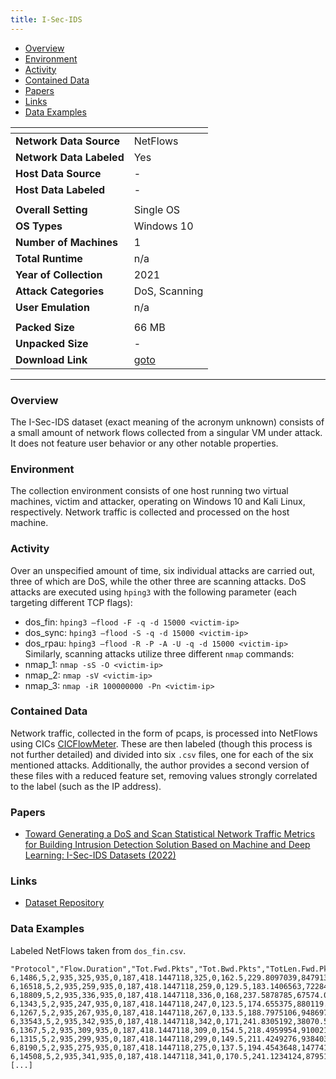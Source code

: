 ```yaml
---
title: I-Sec-IDS
---
```


- [Overview](#overview)
- [Environment](#environment)
- [Activity](#activity)
- [Contained Data](#contained-data)
- [Papers](#papers)
- [Links](#links)
- [Data Examples](#data-examples)

| <!-- -->                 | <!-- -->                                                          |
| ------------------------ | ----------------------------------------------------------------- |
| **Network Data Source**  | NetFlows                                                          |
| **Network Data Labeled** | Yes                                                               |
| **Host Data Source**     | -                                                                 |
| **Host Data Labeled**    | -                                                                 |
|                          |                                                                   |
| **Overall Setting**      | Single OS                                                         |
| **OS Types**             | Windows 10                                                        |
| **Number of Machines**   | 1                                                                 |
| **Total Runtime**        | n/a                                                               |
| **Year of Collection**   | 2021                                                              |
| **Attack Categories**    | DoS, Scanning                                                     |
| **User Emulation**       | n/a                                                               |
|                          |                                                                   |
| **Packed Size**          | 66 MB                                                             |
| **Unpacked Size**        | -                                                                 |
| **Download Link**        | [goto](https://gitlab.unige.ch/Benedetto.Serinelli/i-sec-dataset) |

***

### Overview
The I-Sec-IDS dataset (exact meaning of the acronym unknown) consists of a small amount of network flows collected from a singular VM under attack.
It does not feature user behavior or any other notable properties.

### Environment
The collection environment consists of one host running two virtual machines, victim and attacker, operating on Windows 10 and Kali Linux, respectively.
Network traffic is collected and processed on the host machine.

### Activity
Over an unspecified amount of time, six individual attacks are carried out, three of which are DoS, while the other three are scanning attacks.
DoS attacks are executed using `hping3` with the following parameter (each targeting different TCP flags):
- dos_fin: `hping3 –flood -F -q -d 15000 <victim-ip>`
- dos_sync: `hping3 –flood -S -q -d 15000 <victim-ip>`
- dos_rpau: `hping3 –flood -R -P -A -U -q -d 15000 <victim-ip>`
Similarly, scanning attacks utilize three different `nmap` commands:
- nmap_1: `nmap -sS -O <victim-ip>`
- nmap_2: `nmap -sV <victim-ip>`
- nmap_3: `nmap -iR 100000000 -Pn <victim-ip>`

### Contained Data
Network traffic, collected in the form of pcaps, is processed into NetFlows using CICs [CICFlowMeter](https://www.unb.ca/cic/research/applications.html#CICFlowMeter).
These are then labeled (though this process is not further detailed) and divided into six `.csv` files, one for each of the six mentioned attacks.
Additionally, the author provides a second version of these files with a reduced feature set, removing values strongly correlated to the label (such as the IP address).

### Papers
- [Toward Generating a DoS and Scan Statistical Network Traffic Metrics for Building Intrusion Detection Solution Based on Machine and Deep Learning: I-Sec-IDS Datasets (2022)](https://doi.org/10.5281/zenodo.6657210)

### Links
- [Dataset Repository](https://gitlab.unige.ch/Benedetto.Serinelli/i-sec-dataset)

### Data Examples
Labeled NetFlows taken from `dos_fin.csv`.

<!--  {% raw %} -->
```
"Protocol","Flow.Duration","Tot.Fwd.Pkts","Tot.Bwd.Pkts","TotLen.Fwd.Pkts","TotLen.Bwd.Pkts","Fwd.Pkt.Len.Max","Fwd.Pkt.Len.Min","Fwd.Pkt.Len.Mean","Fwd.Pkt.Len.Std","Bwd.Pkt.Len.Max","Bwd.Pkt.Len.Min","Bwd.Pkt.Len.Mean","Bwd.Pkt.Len.Std","Flow.Byts.s","Flow.Pkts.s","Flow.IAT.Mean","Flow.IAT.Std","Flow.IAT.Max","Flow.IAT.Min","Fwd.IAT.Tot","Fwd.IAT.Mean","Fwd.IAT.Std","Fwd.IAT.Max","Fwd.IAT.Min","Bwd.IAT.Tot","Bwd.IAT.Mean","Bwd.IAT.Std","Bwd.IAT.Max","Bwd.IAT.Min","Fwd.PSH.Flags","Bwd.PSH.Flags","Fwd.URG.Flags","Bwd.URG.Flags","Fwd.Header.Len","Bwd.Header.Len","Fwd.Pkts.s","Bwd.Pkts.s","Pkt.Len.Min","Pkt.Len.Max","Pkt.Len.Mean","Pkt.Len.Std","Pkt.Len.Var","FIN.Flag.Cnt","SYN.Flag.Cnt","RST.Flag.Cnt","PSH.Flag.Cnt","ACK.Flag.Cnt","URG.Flag.Cnt","CWR.Flag.Count","ECE.Flag.Cnt","Down.Up.Ratio","Pkt.Size.Avg","Fwd.Seg.Size.Avg","Bwd.Seg.Size.Avg","Fwd.Byts.b.Avg","Fwd.Pkts.b.Avg","Fwd.Blk.Rate.Avg","Bwd.Byts.b.Avg","Bwd.Pkts.b.Avg","Bwd.Blk.Rate.Avg","Subflow.Fwd.Pkts","Subflow.Fwd.Byts","Subflow.Bwd.Pkts","Subflow.Bwd.Byts","Init.Fwd.Win.Byts","Init.Bwd.Win.Byts","Fwd.Act.Data.Pkts","Fwd.Seg.Size.Min","Active.Mean","Active.Std","Active.Max","Active.Min","Idle.Mean","Idle.Std","Idle.Max","Idle.Min","Label"
6,1486,5,2,935,325,935,0,187,418.1447118,325,0,162.5,229.8097039,847913.8627,4710.632571,247.6666667,282.4554242,694,3,1486,371.5,496.6074909,1068,3,694,694,0,694,694,0,0,0,0,124,40,3364.73755,1345.89502,0,935,157.5,334.1086222,111628.5714,0,0,1,1,0,0,0,1,0,180,187,162.5,0,0,0,0,0,0,5,935,2,325,65535,32768,1,20,0,0,0,0,0,0,0,0,0
6,16518,5,2,935,259,935,0,187,418.1447118,259,0,129.5,183.1406563,72284.78024,423.7801187,2753,6446.971444,15910,7,16518,4129.5,8067.116895,16229,8,15910,15910,0,15910,15910,0,0,0,0,124,40,302.7000848,121.0800339,0,935,149.25,330.1734393,109014.5,0,0,1,1,0,0,0,1,0,170.5714286,187,129.5,0,0,0,0,0,0,5,935,2,259,65535,32768,1,20,0,0,0,0,0,0,0,0,0
6,18809,5,2,935,336,935,0,187,418.1447118,336,0,168,237.5878785,67574.03371,372.1622627,3134.833333,7413.02463,18265,7,18809,4702.25,9225.555679,18540,10,18265,18265,0,18265,18265,0,0,0,0,124,40,265.8301877,106.3320751,0,935,158.875,334.918087,112170.125,0,0,1,1,0,0,0,1,0,181.5714286,187,168,0,0,0,0,0,0,5,935,2,336,65535,32768,1,20,0,0,0,0,0,0,0,0,0
6,1343,5,2,935,247,935,0,187,418.1447118,247,0,123.5,174.655375,880119.1363,5212.211467,223.8333333,287.1873372,743,7,1343,335.75,496.8167838,1062,8,743,743,0,743,743,0,0,0,0,124,40,3723.008191,1489.203276,0,935,147.75,329.6304208,108656.2143,0,0,1,1,0,0,0,1,0,168.8571429,187,123.5,0,0,0,0,0,0,5,935,2,247,65535,32768,1,20,0,0,0,0,0,0,0,0,0
6,1267,5,2,935,267,935,0,187,418.1447118,267,0,133.5,188.7975106,948697.7111,5524.861878,211.1666667,273.7717419,710,6,1267,316.75,474.9802627,1014,6,710,710,0,710,710,0,0,0,0,124,40,3946.329913,1578.531965,0,935,150.25,330.5652086,109273.3571,0,0,1,1,0,0,0,1,0,171.7142857,187,133.5,0,0,0,0,0,0,5,935,2,267,65535,32768,1,20,0,0,0,0,0,0,0,0,0
6,33543,5,2,935,342,935,0,187,418.1447118,342,0,171,241.8305192,38070.53633,208.6873565,5590.5,13383.55728,32908,7,33543,8385.75,16587.19069,33266,7,32908,32908,0,32908,32908,0,0,0,0,124,40,149.0623975,59.62495901,0,935,159.625,335.3777987,112478.2679,0,0,1,1,0,0,0,1,0,182.4285714,187,171,0,0,0,0,0,0,5,935,2,342,65535,32768,1,20,0,0,0,0,0,0,0,0,0
6,1367,5,2,935,309,935,0,187,418.1447118,309,0,154.5,218.4959954,910021.9459,5120.702268,227.8333333,308.4142777,807,7,1367,341.75,522.0059866,1112,7,807,807,0,807,807,0,0,0,0,124,40,3657.644477,1463.057791,0,935,155.5,333.0087944,110894.8571,0,0,1,1,0,0,0,1,0,177.7142857,187,154.5,0,0,0,0,0,0,5,935,2,309,65535,32768,1,20,0,0,0,0,0,0,0,0,0
6,1315,5,2,935,299,935,0,187,418.1447118,299,0,149.5,211.4249276,938403.0418,5323.193916,219.1666667,272.3045476,700,6,1315,328.75,477.5153575,1024,6,700,700,0,700,700,0,0,0,0,124,40,3802.281369,1520.912548,0,935,154.25,332.3684487,110468.7857,0,0,1,1,0,0,0,1,0,176.2857143,187,149.5,0,0,0,0,0,0,5,935,2,299,65535,32768,1,20,0,0,0,0,0,0,0,0,0
6,8190,5,2,935,275,935,0,187,418.1447118,275,0,137.5,194.4543648,147741.1477,854.7008547,1365,3051.575855,7588,7,8190,2047.5,3920.32945,7926,7,7588,7588,0,7588,7588,0,0,0,0,124,40,610.5006105,244.2002442,0,935,151.25,330.9806857,109548.2143,0,0,1,1,0,0,0,1,0,172.8571429,187,137.5,0,0,0,0,0,0,5,935,2,275,65535,32768,1,20,0,0,0,0,0,0,0,0,0
6,14508,5,2,935,341,935,0,187,418.1447118,341,0,170.5,241.1234124,87951.47505,482.492418,2418,5684.793787,14020,6,14508,3627,7105.171544,14284,6,14020,14020,0,14020,14020,0,0,0,0,124,40,344.6374414,137.8549766,0,935,159.5,335.3002918,112426.2857,0,0,1,1,0,0,0,1,0,182.2857143,187,170.5,0,0,0,0,0,0,5,935,2,341,65535,32768,1,20,0,0,0,0,0,0,0,0,0
[...]
```
<!--  {% endraw %} -->